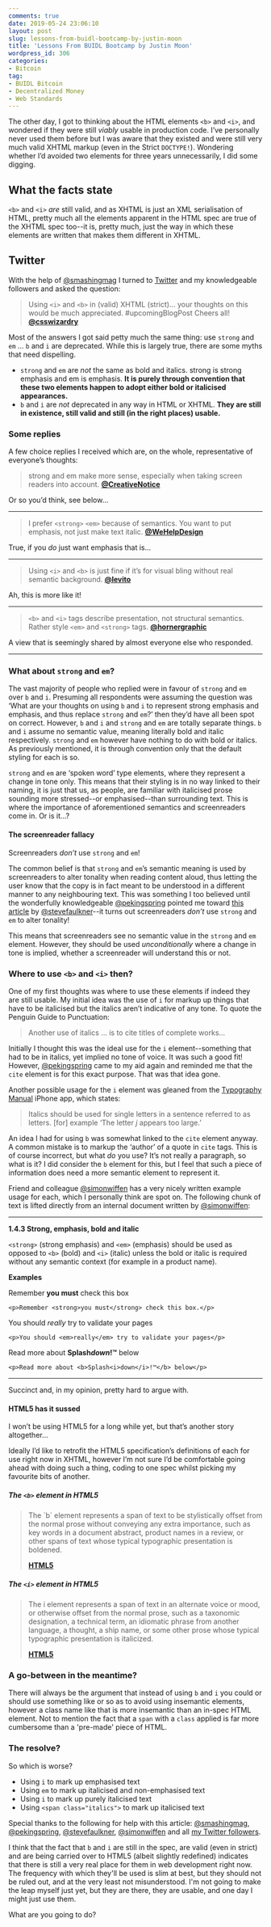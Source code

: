 ```yaml
---
comments: true
date: 2019-05-24 23:06:10
layout: post
slug: lessons-from-buidl-bootcamp-by-justin-moon
title: 'Lessons From BUIDL Bootcamp by Justin Moon'
wordpress_id: 306
categories:
- Bitcoin
tag:
- BUIDL Bitcoin
- Decentralized Money
- Web Standards
---
```


The other day, I got to thinking about the HTML elements `<b>` and `<i>`, and wondered if they were still _viably_ usable in production code. I’ve personally never used them before but I was aware that they existed and were still very much valid XHTML markup (even in the Strict `DOCTYPE!`). Wondering whether I’d avoided two elements for three years unnecessarily, I did some digging.

## What the facts state

`<b>` and `<i>` _are_ still valid, and as XHTML is just an XML serialisation of HTML, pretty much all the elements apparent in the HTML spec are true of the XHTML spec too--it is, pretty much, just the way in which these elements are written that makes them different in XHTML.

## Twitter

With the help of [@smashingmag](http://twitter.com/smashingmag) I turned to [Twitter](http://twitter.com/csswizardry) and my knowledgeable followers and asked the question:

> Using `<i>` and `<b>` in (valid) XHTML (strict)… your thoughts on this would be much appreciated. #upcomingBlogPost Cheers all! **[@csswizardry](http://twitter.com/csswizardry)**

Most of the answers I got said petty much the same thing: use `strong` and `em` ... `b` and `i` are deprecated. While this is largely true, there are some myths that need dispelling.

* `strong` and `em` are _not_ the same as bold and italics. strong is strong emphasis and em is emphasis. **It is purely through convention that these two elements happen to adopt either bold or italicised appearances.**
* `b` and `i` are _not_ deprecated in any way in HTML or XHTML. **They are still in existence, still valid and still (in the right places) usable.**


### Some replies

A few choice replies I received which are, on the whole, representative of everyone’s thoughts:

> strong and em make more sense, especially when taking screen readers into account. **[@CreativeNotice](http://twitter.com/CreativeNotice)**

Or so you’d think, see below...

* * *

> I prefer `<strong>` `<em>` because of semantics. You want to put emphasis, not just make text italic. **[@WeHelpDesign](http://twitter.com/wehelpdesign)**

True, if you _do_ just want emphasis that is...

* * *

> Using `<i>` and `<b>` is just fine if it’s for visual bling without real semantic background. **[@levito](http://twitter.com/levito)**

Ah, this is more like it!

* * *

> `<b>` and `<i>` tags describe presentation, not structural semantics. Rather style `<em>` and `<strong>` tags. **[@hornergraphic](http://twitter.com/hornergraphic)**

A view that is seemingly shared by almost everyone else who responded.

* * *

### What about `strong` and `em`?

The vast majority of people who replied were in favour of `strong` and `em` over `b` and `i`. Presuming all respondents were assuming the question was ‘What are your thoughts on using `b` and `i` to represent strong emphasis and emphasis, and thus replace `strong` and `em`?’ then they’d have all been spot on correct. However, `b` and `i` and `strong` and `em` are  totally separate things. `b` and `i` assume no semantic value, meaning literally bold and italic respectively. `strong` and `em` however have nothing to do with bold or italics. As previously mentioned, it is through convention only that the default styling for each is so.

`strong` and `em` are ‘spoken word’ type elements, where they represent a change in tone only. This means that their styling is in no way linked to their naming, it is just that us, as people, are familiar with italicised prose sounding more stressed--or emphasised--than surrounding text. This is where the importance of aforementioned semantics and screenreaders come in. Or is it…?

#### The screenreader fallacy

Screenreaders _don’t_ use `strong` and `em`!

The common belief is that `strong` and `em`’s semantic meaning is used by screenreaders to alter tonality when reading content aloud, thus letting the user know that the copy is in fact meant to be understood in a different manner to any neighbouring text. This was something I too believed until the wonderfully knowledgeable [@pekingspring](http://twitter.com/pekingspring) pointed me toward [this article](http://www.paciellogroup.com/blog/?p=41) by [@stevefaulkner](http://twitter.com/stevefaulkner)--it turns out screenreaders _don’t_ use `strong` and `em` to alter tonality!

This means that screenreaders see no semantic value in the `strong` and `em` element. However, they should be used _unconditionally_ where a change in tone is implied, whether a screenreader will understand this or not.


### Where to use `<b>` and `<i>` then?

One of my first thoughts was where to use these elements if indeed they are still usable. My initial idea was the use of `i` for markup up things that have to be italicised but the italics aren’t indicative of any tone. To quote the Penguin Guide to Punctuation:

> Another use of italics … is to cite titles of complete works…

Initially I thought this was the ideal use for the `i` element--something that had to be in italics, yet implied no tone of voice. It was such a good fit! However, [@pekingspring](http://twitter.com/pekingspring) came to my aid again and reminded me that the `cite` element is for this exact purpose. That was that idea gone.

Another possible usage for the `i` element was gleaned from the [Typography Manual](http://typographyapp.com/) iPhone app, which states:

> Italics should be used for single letters in a sentence referred to as letters. [for] example ‘The letter _j_ appears too large.’

An idea I had for using `b` was somewhat linked to the `cite` element anyway. A common mistake is to markup the ‘author’ of a quote in `cite` tags. This is of course incorrect, but what _do_ you use? It’s not really a paragraph, so what is it? I did consider the `b` element for this, but I feel that such a piece of information does need a more semantic element to represent it.

Friend and colleague [@simonwiffen](http://twitter.com/simonwiffen) has a very nicely written example usage for each, which I personally think are spot on. The following chunk of text is lifted directly from an internal document written by [@simonwiffen](http://twitter.com/simonwiffen):

* * *

**1.4.3 Strong, emphasis, bold and italic**

`<strong>` (strong emphasis) and `<em>` (emphasis) should be used as opposed to `<b>` (bold) and `<i>` (italic) unless the bold or italic is required without any semantic context (for example in a product name).

**Examples**

Remember **you must** check this box

    <p>Remember <strong>you must</strong> check this box.</p>

You should _really_ try to validate your pages

    <p>You should <em>really</em> try to validate your pages</p>

Read more about <b>Splash<i>down</i>!™</b> below

    <p>Read more about <b>Splash<i>down</i>!™</b> below</p>

* * *

Succinct and, in my opinion, pretty hard to argue with.

#### HTML5 has it sussed

I won’t be using HTML5 for a long while yet, but that’s another story altogether…

Ideally I’d like to retrofit the HTML5 specification’s definitions of each for use right now in XHTML, however I’m not sure I’d be comfortable going ahead with doing such a thing, coding to one spec whilst picking my favourite bits of another.

##### The `<b>` element in HTML5

<blockquote><p>The `b` element represents  a span of text to be stylistically offset from the normal prose without conveying any extra importance, such as key words in a document abstract, product names in a review, or other spans of text whose typical typographic presentation is boldened.</p>
<b class="source"><a href="http://dev.w3.org/html5/spec/Overview.html#the-b-element">HTML5</a></b></blockquote>

##### The `<i>` element in HTML5

<blockquote><p>The i  element represents  a span of text in an alternate voice or mood, or otherwise offset from the normal prose, such as a taxonomic designation, a technical term, an idiomatic phrase from another language, a thought, a ship name, or some other prose whose typical typographic presentation is italicized.</p>
<b class="source"><a href="http://dev.w3.org/html5/spec/Overview.html#the-i-element">HTML5</a></b></blockquote>

### A go-between in the meantime?

There will always be the argument that instead of using `b` and `i` you could or should use something like <span class="italics"> or <span class="bold"> so as to avoid using insemantic elements, however a class name like that is more insemantic than an in-spec HTML element. Not to mention the fact that a `span` with a `class` applied is far more cumbersome than a 'pre-made' piece of HTML.

### The resolve?

So which is worse?

* Using `i` to mark up emphasised text
* Using `em` to mark up italicised and non-emphasised text
* Using `i` to mark up purely italicised text
* Using `<span class="italics">` to mark up italicised text

Special thanks to the following for help with this article: [@smashingmag](http://twitter.com/smashingmag), [@pekingspring](http://twitter.com/pekingspring), [@stevefaulkner](http://twitter.com/stevefaulkner), [@simonwiffen](http://twitter.com/simonwiffen) and all [my Twitter followers](http://twitter.com/csswizardry/followers).

I think that the fact that `b` and `i` are still in the spec, are valid (even in strict) and are being carried over to HTML5 (albeit slightly redefined) indicates that there is still a very real place for them in web development right now. The frequency with which they'll be used is slim at best, but they should not be ruled out, and at the very least not misunderstood. I'm not going to make the leap myself just yet, but they are there, they are usable, and one day I might just use them.

What are you going to do?
